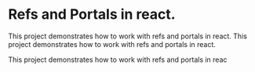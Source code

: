 # Refs and Portals in react.

This project demonstrates how to work with refs and portals in react.
This project demonstrates how to work with refs and portals in react.


This project demonstrates how to work with refs and portals in reac